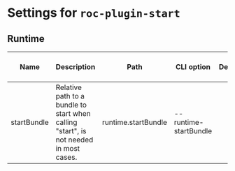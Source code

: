 # Settings for `roc-plugin-start`

## Runtime
| Name        | Description                                                                                     | Path                | CLI option            | Default | Type       | Required | Can be empty | Extensions       |
| ----------- | ----------------------------------------------------------------------------------------------- | ------------------- | --------------------- | ------- | ---------- | -------- | ------------ | ---------------- |
| startBundle | Relative path to a bundle to start when calling &quot;start&quot;, is not needed in most cases. | runtime.startBundle | --runtime-startBundle |         | `Filepath` | No       | No           | roc-plugin-start |
